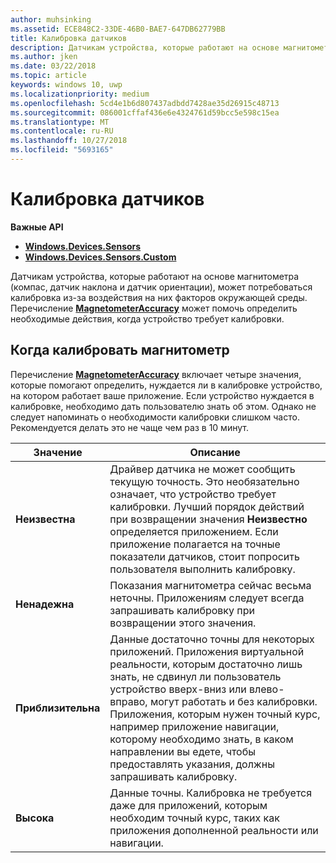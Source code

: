 ```yaml
---
author: muhsinking
ms.assetid: ECE848C2-33DE-46B0-BAE7-647DB62779BB
title: Калибровка датчиков
description: Датчикам устройства, которые работают на основе магнитометра (компас, датчик наклона и датчик ориентации), может потребоваться калибровка из-за воздействия на них факторов окружающей среды.
ms.author: jken
ms.date: 03/22/2018
ms.topic: article
keywords: windows 10, uwp
ms.localizationpriority: medium
ms.openlocfilehash: 5cd4e1b6d807437adbdd7428ae35d26915c48713
ms.sourcegitcommit: 086001cffaf436e6e4324761d59bcc5e598c15ea
ms.translationtype: MT
ms.contentlocale: ru-RU
ms.lasthandoff: 10/27/2018
ms.locfileid: "5693165"
---
```

# <a name="calibrate-sensors"></a>Калибровка датчиков


**Важные API**

-   [**Windows.Devices.Sensors**](https://msdn.microsoft.com/library/windows/apps/BR206408)
-   [**Windows.Devices.Sensors.Custom**](https://msdn.microsoft.com/library/windows/apps/Dn895032)

Датчикам устройства, которые работают на основе магнитометра (компас, датчик наклона и датчик ориентации), может потребоваться калибровка из-за воздействия на них факторов окружающей среды. Перечисление [**MagnetometerAccuracy**](https://msdn.microsoft.com/library/windows/apps/Dn297552) может помочь определить необходимые действия, когда устройство требует калибровки.

## <a name="when-to-calibrate-the-magnetometer"></a>Когда калибровать магнитометр

Перечисление [**MagnetometerAccuracy**](https://msdn.microsoft.com/library/windows/apps/Dn297552) включает четыре значения, которые помогают определить, нуждается ли в калибровке устройство, на котором работает ваше приложение. Если устройство нуждается в калибровке, необходимо дать пользователю знать об этом. Однако не следует напоминать о необходимости калибровки слишком часто. Рекомендуется делать это не чаще чем раз в 10 минут.

| Значение           | Описание    |
| ----------------- | ------------------- |
| **Неизвестна**     | Драйвер датчика не может сообщить текущую точность. Это необязательно означает, что устройство требует калибровки. Лучший порядок действий при возвращении значения **Неизвестно** определяется приложением. Если приложение полагается на точные показатели датчиков, стоит попросить пользователя выполнить калибровку. |
| **Ненадежна**  | Показания магнитометра сейчас весьма неточны. Приложениям следует всегда запрашивать калибровку при возвращении этого значения. |
| **Приблизительна** | Данные достаточно точны для некоторых приложений. Приложения виртуальной реальности, которым достаточно лишь знать, не сдвинул ли пользователь устройство вверх-вниз или влево-вправо, могут работать и без калибровки. Приложения, которым нужен точный курс, например приложение навигации, которому необходимо знать, в каком направлении вы едете, чтобы предоставлять указания, должны запрашивать калибровку. |
| **Высока**        | Данные точны. Калибровка не требуется даже для приложений, которым необходим точный курс, таких как приложения дополненной реальности или навигации. |